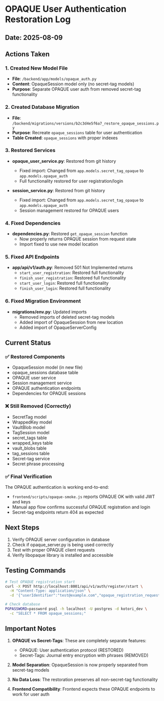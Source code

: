 # OPAQUE User Authentication Restoration Log

## Date: 2025-08-09

## Actions Taken

### 1. Created New Model File
- **File**: `/backend/app/models/opaque_auth.py`
- **Content**: OpaqueSession model only (no secret-tag models)
- **Purpose**: Separate OPAQUE user auth from removed secret-tag functionality

### 2. Created Database Migration
- **File**: `/backend/migrations/versions/b2c3d4e5f6a7_restore_opaque_sessions.py`
- **Purpose**: Recreate `opaque_sessions` table for user authentication
- **Table Created**: `opaque_sessions` with proper indexes

### 3. Restored Services
- **opaque_user_service.py**: Restored from git history
  - Fixed import: Changed from `app.models.secret_tag_opaque` to `app.models.opaque_auth`
  - Full functionality restored for user registration/login
  
- **session_service.py**: Restored from git history
  - Fixed import: Changed from `app.models.secret_tag_opaque` to `app.models.opaque_auth`
  - Session management restored for OPAQUE users

### 4. Fixed Dependencies
- **dependencies.py**: Restored `get_opaque_session` function
  - Now properly returns OPAQUE session from request state
  - Import fixed to use new model location

### 5. Fixed API Endpoints
- **app/api/v1/auth.py**: Removed 501 Not Implemented returns
  - `start_user_registration`: Restored full functionality
  - `finish_user_registration`: Restored full functionality
  - `start_user_login`: Restored full functionality
  - `finish_user_login`: Restored full functionality

### 6. Fixed Migration Environment
- **migrations/env.py**: Updated imports
  - Removed imports of deleted secret-tag models
  - Added import of OpaqueSession from new location
  - Added import of OpaqueServerConfig

## Current Status

### ✅ Restored Components
- OpaqueSession model (in new file)
- opaque_sessions database table
- OPAQUE user service
- Session management service
- OPAQUE authentication endpoints
- Dependencies for OPAQUE sessions

### ❌ Still Removed (Correctly)
- SecretTag model
- WrappedKey model
- VaultBlob model
- TagSession model
- secret_tags table
- wrapped_keys table
- vault_blobs table
- tag_sessions table
- Secret-tag service
- Secret phrase processing

### ✅ Final Verification
The OPAQUE authentication is working end-to-end:
- `frontend/scripts/opaque-smoke.js` reports OPAQUE OK with valid JWT and keys
- Manual app flow confirms successful OPAQUE registration and login
- Secret-tag endpoints return 404 as expected

## Next Steps

1. Verify OPAQUE server configuration in database
2. Check if opaque_server.py is being used correctly
3. Test with proper OPAQUE client requests
4. Verify libopaque library is installed and accessible

## Testing Commands

```bash
# Test OPAQUE registration start
curl -X POST http://localhost:8001/api/v1/auth/register/start \
  -H "Content-Type: application/json" \
  -d '{"userIdentifier":"test@example.com","opaque_registration_request":"<base64>","name":"Test User"}'

# Check database
PGPASSWORD=password psql -h localhost -U postgres -d kotori_dev \
  -c "SELECT * FROM opaque_sessions;"
```

## Important Notes

1. **OPAQUE vs Secret-Tags**: These are completely separate features:
   - OPAQUE: User authentication protocol (RESTORED)
   - Secret-Tags: Journal entry encryption with phrases (REMOVED)

2. **Model Separation**: OpaqueSession is now properly separated from secret-tag models

3. **No Data Loss**: The restoration preserves all non-secret-tag functionality

4. **Frontend Compatibility**: Frontend expects these OPAQUE endpoints to work for user auth

